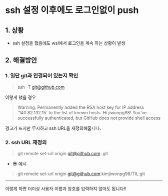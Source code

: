 # ssh 설정 이후에도 로그인없이 push


## 1. 상황
- ssh 설정을 했음에도 wsl에서 로그인을 계속 하는 상황이 발생

## 2. 해결방안

### 1. 일단 git과 연결되어 있는지 확인

> ssh -T git@github.com

이렇게 했을 경우

> Warning: Permanently added the RSA host key for IP address '140.82.132.15' to the list of known hosts.
Hi jiwonpg98! You've successfully authenticated, but GitHub does not provide shell access

경고가 뜨지만 무시하고 ssh URL을 재정의해줍니다.


### 2. ssh URL 재정의

> git remote set-url origin git@github.com:<repo-url>.git

- 😎 예시

> git remote set-url origin git@github.com:kimjiwonpg98/TIL.git


------  
이렇게 하면 더이상 사용자 이름과 암호를 입력하지 않아도 됩니다!!